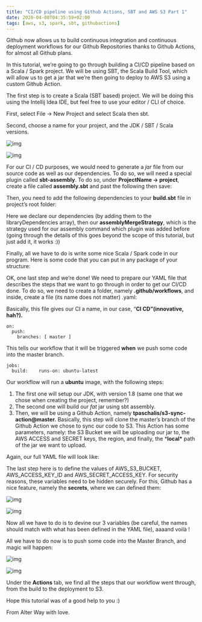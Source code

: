 ```yaml
---
title: "CI/CD pipeline using Github Actions, SBT and AWS S3 Part 1"
date: 2020-04-08T04:35:59+02:00
tags: [aws, s3, spark, sbt, githubactions]
---
```

Github now allows us to build continuous integration and continuous deployment workflows for our Github Repositories thanks to Github Actions, for almost all Github plans.

In this tutorial, we’re going to go through building a CI/CD pipeline based on a Scala / Spark project. We will be using SBT, the Scala Build Tool, which will allow us to get a jar that we’re then going to deploy to AWS S3 using a custom Github Action.

The first step is to create a Scala (SBT based) project. We will be doing this using the Intellij Idea IDE, but feel free to use your editor / CLI of choice.

First, select File -> New Project and select Scala then sbt.

Second, choose a name for your project, and the JDK / SBT / Scala versions.

![img](https://miro.medium.com/max/30/1*vZ0jy2NDqebo_nvbaT3Hzg.png?q=20)

![img](https://miro.medium.com/max/1293/1*vZ0jy2NDqebo_nvbaT3Hzg.png)

For our CI / CD purposes, we would need to generate a *jar* file from our source code as well as our dependencies. To do so, we will need a special plugin called **sbt-assembly**. To do so, under **ProjectName -> project**, create a file called **assembly.sbt** and past the following then save:


Then, you need to add the following dependencies to your **build.sbt** file in project’s root folder:


Here we declare our dependencies (by adding them to the libraryDependencies array), then our **assemblyMergeStrategy**, which is the strategy used for our assembly command which plugin was added before (going through the details of this goes beyond the scope of this tutorial, but just add it, it works :))

Finally, all we have to do is write some nice Scala / Spark code in our program. Here is some code that you can put in any package of your structure:


OK, one last step and we’re done! We need to prepare our YAML file that describes the steps that we want to go through in order to get our CI/CD done. To do so, we need to create a folder, namely **.github/workflows**, and inside, create a file (its name does not matter) .yaml:


Basically, this file gives our CI a name, in our case, “**CI CD”(**innovative, hah?**).**

```
on:
  push:
    branches: [ master ]
```

This tells our workflow that it will be triggered **when** we push some code into the master branch.

```
jobs:
  build:    runs-on: ubuntu-latest
```

Our workflow will run a **ubuntu** image, with the following steps:

1. The first one will setup our JDK, with version 1.8 (same one that we chose when creating the project, remember?)
2. The second one will build our *fat* jar using sbt assembly.
3. Then, we will be using a Github Action, namely **tpaschalis/s3-sync-action@master.** Basically, this step will clone the master’s branch of the Github Action we chose to sync our code to S3. This Action has some parameters, namely: the S3 Bucket we will be uploading our jar to, the AWS ACCESS and SECRET keys, the region, and finally, the ***local\*** path of the jar we want to upload.

Again, our full YAML file will look like:


The last step here is to define the values of AWS_S3_BUCKET, AWS_ACCESS_KEY_ID and AWS_SECRET_ACCESS_KEY. For security reasons, these variables need to be hidden securely. For this, Github has a nice feature, namely the **secrets**, where we can defined them:

![img](https://miro.medium.com/max/30/1*Atl_3yNsxuea9Hu8PpmHMw.png?q=20)

![img](https://miro.medium.com/max/1377/1*Atl_3yNsxuea9Hu8PpmHMw.png)

Now all we have to do is to devine our 3 variables (be careful, the names should match with what has been defined in the YAML file), aaaand voilà !

All we have to do now is to push some code into the Master Branch, and magic will happen:

![img](https://miro.medium.com/max/30/1*5lOKewMq8aXnszE7nciaVg.png?q=20)

![img](https://miro.medium.com/max/1581/1*5lOKewMq8aXnszE7nciaVg.png)

Under the **Actions** tab, we find all the steps that our workflow went through, from the build to the deployment to S3.

Hope this tutorial was of a good help to you :)

From Alter Way with love.
